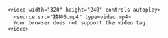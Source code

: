 <!DOCTYPE html>
<html>
  <body>

    <video width="320" height="240" controls autoplay>
      <source src="猿神5.mp4" type=video.mp4>
      Your browser does not support the video tag.
    <video>
    
  </body>
</html>
